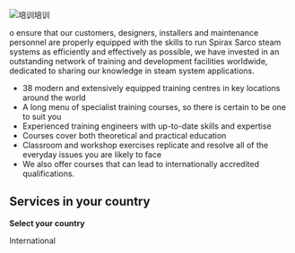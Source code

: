 
![培训](/d/file/p/2015-04-09/f96cfe755d5c98727572013b091a63d9.jpg)培训

o ensure that our customers, designers, installers and maintenance personnel are properly equipped with the skills to run Spirax Sarco steam systems as efficiently and effectively as possible, we have invested in an outstanding network of training and development facilities worldwide, dedicated to sharing our knowledge in steam system applications.

-   38 modern and extensively equipped training centres in key locations around the world
-   A long menu of specialist training courses, so there is certain to be one to suit you
-   Experienced training engineers with up-to-date skills and expertise
-   Courses cover both theoretical and practical education
-   Classroom and workshop exercises replicate and resolve all of the everyday issues you are likely to face
-   We also offer courses that can lead to internationally accredited qualifications.

## Services in your country

**Select your country**

International

